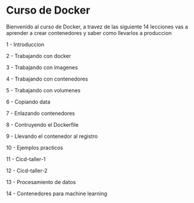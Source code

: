 # Curso de Docker

Bienvenido al curso de Docker, a travez de las siguiente 14 lecciones vas a aprender a crear contenedores y saber como llevarlos a produccion


1 - Introduccion 

2 - Trabajando con docker

3 - Trabajando con imagenes

4 - Trabajando con contenedores

5 - Trabajando con volumenes

6 - Copiando data

7 - Enlazando contenedores

8 - Contruyendo el Dockerfile

9 - Llevando el contenedor al registro

10 - Ejemplos practicos

11 - Cicd-taller-1

12 - Cicd-taller-2

13 - Procesamiento de datos

14 - Contenedores para machine learning
